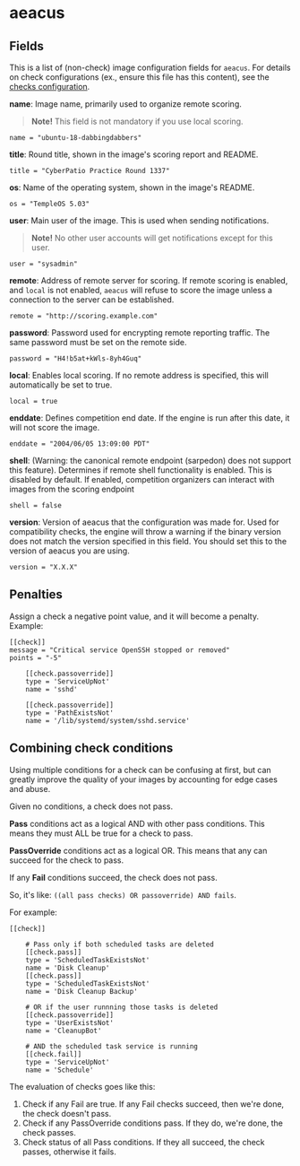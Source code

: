 # aeacus

## Fields

This is a list of (non-check) image configuration fields for `aeacus`. For details on check configurations (ex., ensure this file has this content), see the [checks configuration](./checks.md).

**name**: Image name, primarily used to organize remote scoring.

> **Note!** This field is not mandatory if you use local scoring.

```
name = "ubuntu-18-dabbingdabbers"
```

**title**: Round title, shown in the image's scoring report and README.

```
title = "CyberPatio Practice Round 1337"
```

**os**: Name of the operating system, shown in the image's README.

```
os = "TempleOS 5.03"
```

**user**: Main user of the image. This is used when sending notifications.

> **Note!** No other user accounts will get notifications except for this user.

```
user = "sysadmin"
```

**remote**: Address of remote server for scoring. If remote scoring is enabled, and `local` is not enabled, `aeacus` will refuse to score the image unless a connection to the server can be established.

```
remote = "http://scoring.example.com"
```

**password**: Password used for encrypting remote reporting traffic. The same password must be set on the remote side.

```
password = "H4!b5at+kWls-8yh4Guq"
```

**local**: Enables local scoring. If no remote address is specified, this will automatically be set to true.

```
local = true
```

**enddate**: Defines competition end date. If the engine is run after this date, it will not score the image.

```
enddate = "2004/06/05 13:09:00 PDT"
```

**shell**: (Warning: the canonical remote endpoint (sarpedon) does not support this feature). Determines if remote shell functionality is enabled. This is disabled by default. If enabled, competition organizers can interact with images from the scoring endpoint

```
shell = false
```

**version**: Version of aeacus that the configuration was made for. Used for compatibility checks, the engine will throw a warning if the binary version does not match the version specified in this field. You should set this to the version of aeacus you are using.

```
version = "X.X.X"
```

## Penalties

Assign a check a negative point value, and it will become a penalty. Example:

```
[[check]]
message = "Critical service OpenSSH stopped or removed"
points = "-5"

    [[check.passoverride]]
    type = 'ServiceUpNot'
    name = 'sshd'

    [[check.passoverride]]
    type = 'PathExistsNot'
    name = '/lib/systemd/system/sshd.service'
```

## Combining check conditions

Using multiple conditions for a check can be confusing at first, but can greatly improve the quality of your images by accounting for edge cases and abuse.

Given no conditions, a check does not pass.

**Pass** conditions act as a logical AND with other pass conditions. This means they must ALL be true for a check to pass.

**PassOverride** conditions act as a logical OR. This means that any can succeed for the check to pass.

If any **Fail** conditions succeed, the check does not pass.

So, it's like: ``((all pass checks) OR passoverride) AND fails``.

For example:

```
[[check]]

    # Pass only if both scheduled tasks are deleted
    [[check.pass]]
    type = 'ScheduledTaskExistsNot'
    name = 'Disk Cleanup'
    [[check.pass]]
    type = 'ScheduledTaskExistsNot'
    name = 'Disk Cleanup Backup'

    # OR if the user runnning those tasks is deleted
    [[check.passoverride]]
    type = 'UserExistsNot'
    name = 'CleanupBot'

    # AND the scheduled task service is running
    [[check.fail]]
    type = 'ServiceUpNot'
    name = 'Schedule'
```

The evaluation of checks goes like this:
1. Check if any Fail are true. If any Fail checks succeed, then we're done, the check doesn't pass.
2. Check if any PassOverride conditions pass. If they do, we're done, the check passes.
3. Check status of all Pass conditions. If they all succeed, the check passes, otherwise it fails.
